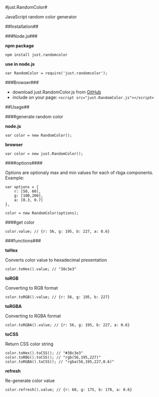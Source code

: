#just.RandomColor#

JavaScript random color generator

##Installation##

###Node.js###

**npm package**

	npm install just.randomcolor


**use in node.js**

	var RandomColor = require('just.randomcolor');

###Browser###

- download just.RandomColor.js from [GitHub](https://github.com/kopipejst/just.randomcolor)
- include on your page: `<script src="just.RandomColor.js"></script>`


##Usage##

####generate random color


**node.js**

	var color = new RandomColor();

**browser**

	var color = new just.RandomColor();
	
####options####

Options are optionaly max and min values for each of rbga components. Example:

	var options = {
		r: [50, 60], 
		g: [100,200],
		a: [0.3, 0.7]
	},
	
	color = new RandomColor(options);

####get color

	color.value; // {r: 56, g: 195, b: 227, a: 0.6}

###functions###

 **toHex**
 
 Converts color value to hexadecimal presentation
 
 	color.toHex().value; // "38c3e3"
 
 **toRGB**
 
 Converting to RGB format
 
 	color.toRGB().value; // {r: 56, g: 195, b: 227}
 	
 **toRGBA**
 
 Converting to RGBA format
 
 	color.toRGBA().value; // {r: 56, g: 195, b: 227, a: 0.6}
 	
 **toCSS**
 	
 Return CSS color string
 
 	color.toHex().toCSS(); // "#38c3e3"
 	color.toRBG().toCSS(); // "rgb(56,195,227)"
 	color.toRGBA().toCSS(); // "rgba(56,195,227,0.6)"
 
 **refresh**
 
 Re-generate color value
 
 	color.refresh().value; // {r: 60, g: 175, b: 178, a: 0.6}
 
 	
 